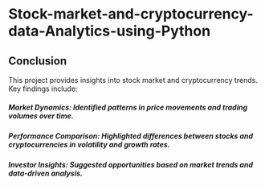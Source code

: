 # Stock-market-and-cryptocurrency-data-Analytics-using-Python

## Conclusion
This project provides insights into stock market and cryptocurrency trends. Key findings include:
##### Market Dynamics: Identified patterns in price movements and trading volumes over time.
##### Performance Comparison: Highlighted differences between stocks and cryptocurrencies in volatility and growth rates.
##### Investor Insights: Suggested opportunities based on market trends and data-driven analysis.
